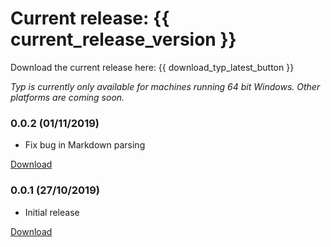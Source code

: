 # Current release: {{ current_release_version }}

Download the current release here: {{ download_typ_latest_button }}

*Typ is currently only available for machines running 64 bit Windows. Other platforms are coming soon.*

### 0.0.2 (01/11/2019)

- Fix bug in Markdown parsing

<a href="{{ r_0_0_2 }}">Download</a>


### 0.0.1 (27/10/2019)

- Initial release

<a href="{{ r_0_0_1 }}">Download</a>